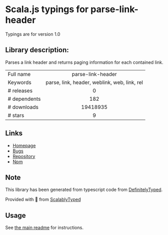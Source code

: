 
# Scala.js typings for parse-link-header

Typings are for version 1.0

## Library description:
Parses a link header and returns paging information for each contained link.

|                    |                 |
| ------------------ | :-------------: |
| Full name          | parse-link-header |
| Keywords           | parse, link, header, weblink, web, link, rel |
| # releases         | 0 |
| # dependents       | 182 |
| # downloads        | 19418935 |
| # stars            | 9 |

## Links
- [Homepage](https://github.com/thlorenz/parse-link-header)
- [Bugs](https://github.com/thlorenz/parse-link-header/issues)
- [Repository](https://github.com/thlorenz/parse-link-header)
- [Npm](https://www.npmjs.com/package/parse-link-header)
    


## Note
This library has been generated from typescript code from [DefinitelyTyped](https://definitelytyped.org).

Provided with :purple_heart: from [ScalablyTyped](https://github.com/oyvindberg/ScalablyTyped)

## Usage
See [the main readme](../../readme.md) for instructions.



